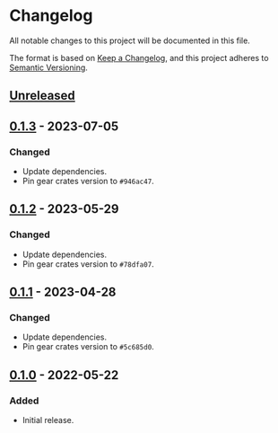 # Changelog
All notable changes to this project will be documented in this file.

The format is based on [Keep a Changelog](https://keepachangelog.com/en/1.0.0/),
and this project adheres to [Semantic Versioning](https://semver.org/spec/v2.0.0.html).

## [Unreleased]

## [0.1.3] - 2023-07-05
### Changed
- Update dependencies.
- Pin gear crates version to `#946ac47`.

## [0.1.2] - 2023-05-29
### Changed
- Update dependencies.
- Pin gear crates version to `#78dfa07`.

## [0.1.1] - 2023-04-28
### Changed
- Update dependencies.
- Pin gear crates version to `#5c685d0`.

## [0.1.0] - 2022-05-22
### Added
- Initial release.

[Unreleased]: https://github.com/gear-dapps/feeds/compare/0.1.3...HEAD
[0.1.3]: https://github.com/gear-dapps/feeds/compare/0.1.2...0.1.3
[0.1.2]: https://github.com/gear-dapps/feeds/compare/0.1.1...0.1.2
[0.1.1]: https://github.com/gear-dapps/feeds/compare/0.1.0...0.1.1
[0.1.0]: https://github.com/gear-dapps/feeds/compare/df86280...0.1.0
